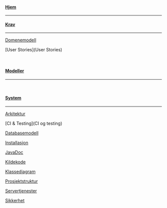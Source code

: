 #### [Hjem](Home)
___

#### [Krav](Krav)
___
[Domenemodell](Domenemodell)

[User Stories](User Stories)

<br />

#### [Modeller](modeller)
___
<br />

#### [System](System)
___

[Arkitektur](Arkitektur)

[CI & Testing](CI og testing)

[Databasemodell](Databasemodell)

[Installasjon](Installasjon)

[JavaDoc](https://idatt2106_2022_08.pages.stud.idi.ntnu.no/backend/index.html)

[Kildekode](Kildekode)

[Klassediagram](Klassediagram)

[Prosjektstruktur](Prosjektstruktur)

[Servertjenester](Servertjenester)

[Sikkerhet](Sikkerhet)

